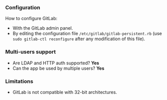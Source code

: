 ### Configuration

How to configure GitLab: 

- With the GitLab admin panel.
- By editing the configuration file `/etc/gitlab/gitlab-persistent.rb` (use `sudo gitlab-ctl reconfigure` after any modification of this file).

### Multi-users support

* Are LDAP and HTTP auth supported? **Yes**
* Can the app be used by multiple users? **Yes**

### Limitations

* GitLab is not compatible with 32-bit architectures.